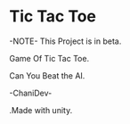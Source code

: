 # Tic Tac Toe

-NOTE- This Project is in beta.

 Game Of Tic Tac Toe.
 
 Can You Beat the AI.
 
 -ChaniDev-

.Made with unity.
